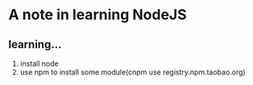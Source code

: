 # A note in learning NodeJS
## learning...
   1. install node
   2. use npm to install some module(cnpm use registry.npm.taobao.org)